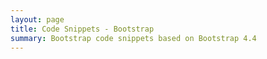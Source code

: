 ```yaml
---
layout: page
title: Code Snippets - Bootstrap
summary: Bootstrap code snippets based on Bootstrap 4.4
---
```

